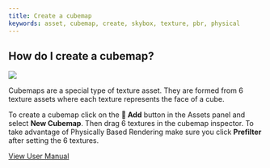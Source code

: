 ```yaml
---
title: Create a cubemap
keywords: asset, cubemap, create, skybox, texture, pbr, physical
---
```


## How do I create a cubemap?

<img src="https://s3-eu-west-1.amazonaws.com/static.playcanvas.com/instructions/new_cubemap.gif"/>

Cubemaps are a special type of texture asset. They are formed from 6 texture assets where each texture represents the face of a cube.

To create a cubemap click on the **<span class="font-icon">&#57632;</span> Add** button in the Assets panel and select **New Cubemap**. Then drag 6 textures in the cubemap inspector. To take advantage of Physically Based Rendering make sure you click **Prefilter** after setting the 6 textures.

<a class="docs" href="http://developer.playcanvas.com/en/user-manual/assets/cubemaps/" target="_blank">View User Manual</a>

